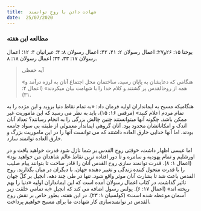 ```yaml
---
title:  شهادت دادن با روحِ توانمند
date:  25/07/2020
---
```


### مطالعه این هفته
یوحنا ۱۵: ۲۶و۲۷؛ اعمال رسولان ۲: ۴۱، ۴۲؛ اعمال رسولان ۸: ۴؛ عبرانیان ۴: ۱۲؛ اعمال رسولان ۱۷: ۳۳، ۳۴؛ اعمال رسولان ۱۸: ۸.

> <p>آیه حفظی</p>
> «هنگامی که دعایشان به پایان رسید، ساختمان محل اجتماع آنان به لرزه درآمد و همه از روحالقدس پر گشتند و كلام خدا را با شهامت بیان میکردند» (اعمال ۴: ۳۱).

هنگامیکه مسیح به ایمانداران اولیه فرمان داد: «به تمام نقاط دنیا بروید و این مژده را به تمام مردم اعلام کنید» (مرقس ۱۶: ۱۵)، باید به نظر می رسید که این ماموریت غیر ممکن باشد. چگونه آنها میتوانستند چنین چالش بزرگی را به انجام رسانند؟ تعداد آنان اندک و امکاناتشان محدود بود. آنان گروهی ایماندار معمولی از طبقه بی سواد جامعه بودند. اما آنها خدایی خارق العاده داشتند که می توانست آنها را در این ماموریت بزرگ و خارق العاده توانمند سازد.

اما عیسی اظهار داشت، «وقتی روح القدس بر شما نازل شود قدرت خواهید یافت و در اورشلیم و تمام یهودیه و سامره و تا دور افتاده ترین نقاط عالم شاهدان من خواهید بود» (اعمال ۱: ۸). قدرت توانمند سازی روح القدس آنان را قادر ساخت تا بتوانند پیام صلیب را با قدرت متحول کننده زندگی و تغییر دهنده جهان، با دیگران در میان بگذارند. روح القدس باعث شد تا بشارت آنان موثر واقع شود. تنها در طی چند دهه، انجیل بر کلّ جهان تاثیر گذاشت. در کتاب اعمال رسولان آمده است که این ایمانداران اولیه «دنیا را بهم ریخته اند» (اعمال ۱۷: ۶). پولس رسول اضافه می کند که انجیل «به تمامی خلقت زیر آسمان موعظه شده است» (کولسیان ۱: ۲۳). در این هفته، بطور خاص بر نقش روح القدس در توانمندسازی کار شهادت ما برای مسیح خواهیم پرداخت.